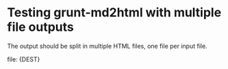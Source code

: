 Testing grunt-md2html with multiple file outputs
=================================================

The output should be split in multiple HTML files, one file per input file.

file: {DEST}